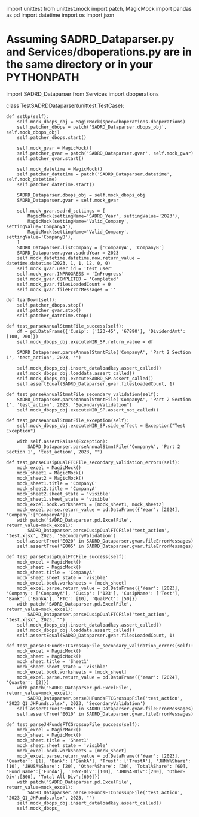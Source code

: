 import unittest
from unittest.mock import patch, MagicMock
import pandas as pd
import datetime
import os
import json

# Assuming SADRD_Dataparser.py and Services/dboperations.py are in the same directory or in your PYTHONPATH
import SADRD_Dataparser
from Services import dboperations

class TestSADRDDataparser(unittest.TestCase):

    def setUp(self):
        self.mock_dbops_obj = MagicMock(spec=dboperations.dboperations)
        self.patcher_dbops = patch('SADRD_Dataparser.dbops_obj', self.mock_dbops_obj)
        self.patcher_dbops.start()

        self.mock_gvar = MagicMock()
        self.patcher_gvar = patch('SADRD_Dataparser.gvar', self.mock_gvar)
        self.patcher_gvar.start()

        self.mock_datetime = MagicMock()
        self.patcher_datetime = patch('SADRD_Dataparser.datetime', self.mock_datetime)
        self.patcher_datetime.start()

        SADRD_Dataparser.dbops_obj = self.mock_dbops_obj
        SADRD_Dataparser.gvar = self.mock_gvar

        self.mock_gvar.sadrd_settings = [
            MagicMock(settingName='SADRD_Year', settingValue='2023'),
            MagicMock(settingName='Valid_Company', settingValue='CompanyA'),
            MagicMock(settingName='Valid_Company', settingValue='CompanyB'),
        ]
        SADRD_Dataparser.listCompany = ['CompanyA', 'CompanyB']
        SADRD_Dataparser.gvar.sadrdYear = 2023
        self.mock_datetime.datetime.now.return_value = datetime.datetime(2023, 1, 1, 12, 0, 0)
        self.mock_gvar.user_id = 'test_user'
        self.mock_gvar.INPROGRESS = 'InProgress'
        self.mock_gvar.COMPLETED = 'Completed'
        self.mock_gvar.filesLoadedCount = 0
        self.mock_gvar.fileErrorMessages = ''

    def tearDown(self):
        self.patcher_dbops.stop()
        self.patcher_gvar.stop()
        self.patcher_datetime.stop()

    def test_parseAnnualStmntFile_success(self):
        df = pd.DataFrame({'Cusip': ['123-45', '67890'], 'DividendAmt': [100, 200]})
        self.mock_dbops_obj.executeNIR_SP.return_value = df

        SADRD_Dataparser.parseAnnualStmntFile('CompanyA', 'Part 2 Section 1', 'test_action', 2023, "")

        self.mock_dbops_obj.insert_dataloadkey.assert_called()
        self.mock_dbops_obj.loaddata.assert_called()
        self.mock_dbops_obj.executeSADRD_SP.assert_called()
        self.assertEqual(SADRD_Dataparser.gvar.filesLoadedCount, 1)

    def test_parseAnnualStmntFile_secondary_validation(self):
        SADRD_Dataparser.parseAnnualStmntFile('CompanyA', 'Part 2 Section 1', 'test_action', 2023, "SecondaryValidation")
        self.mock_dbops_obj.executeNIR_SP.assert_not_called()

    def test_parseAnnualStmntFile_exception(self):
        self.mock_dbops_obj.executeNIR_SP.side_effect = Exception("Test Exception")

        with self.assertRaises(Exception):
            SADRD_Dataparser.parseAnnualStmntFile('CompanyA', 'Part 2 Section 1', 'test_action', 2023, "")

    def test_parseCusipQualFTCFile_secondary_validation_errors(self):
        mock_excel = MagicMock()
        mock_sheet1 = MagicMock()
        mock_sheet2 = MagicMock()
        mock_sheet1.title = 'CompanyC'
        mock_sheet2.title = 'CompanyA'
        mock_sheet2.sheet_state = 'visible'
        mock_sheet1.sheet_state = 'visible'
        mock_excel.book.worksheets = [mock_sheet1, mock_sheet2]
        mock_excel.parse.return_value = pd.DataFrame({'Year': [2024], 'Company':['CompanyA']})
        with patch('SADRD_Dataparser.pd.ExcelFile', return_value=mock_excel):
            SADRD_Dataparser.parseCusipQualFTCFile('test_action', 'test.xlsx', 2023, 'SecondaryValidation')
        self.assertTrue('E020' in SADRD_Dataparser.gvar.fileErrorMessages)
        self.assertTrue('E005' in SADRD_Dataparser.gvar.fileErrorMessages)

    def test_parseCusipQualFTCFile_success(self):
        mock_excel = MagicMock()
        mock_sheet = MagicMock()
        mock_sheet.title = 'CompanyA'
        mock_sheet.sheet_state = 'visible'
        mock_excel.book.worksheets = [mock_sheet]
        mock_excel.parse.return_value = pd.DataFrame({'Year': [2023], 'Company': ['CompanyA'], 'Cusip': ['123'], 'CusipName': ['Test'], 'Bank': ['BankA'], 'FTC': [10], 'QualPct': [50]})
        with patch('SADRD_Dataparser.pd.ExcelFile', return_value=mock_excel):
            SADRD_Dataparser.parseCusipQualFTCFile('test_action', 'test.xlsx', 2023, "")
        self.mock_dbops_obj.insert_dataloadkey.assert_called()
        self.mock_dbops_obj.loaddata.assert_called()
        self.assertEqual(SADRD_Dataparser.gvar.filesLoadedCount, 1)

    def test_parseJHFundsFTCGrossupFile_secondary_validation_errors(self):
        mock_excel = MagicMock()
        mock_sheet = MagicMock()
        mock_sheet.title = 'Sheet1'
        mock_sheet.sheet_state = 'visible'
        mock_excel.book.worksheets = [mock_sheet]
        mock_excel.parse.return_value = pd.DataFrame({'Year': [2024], 'Quarter': [2]})
        with patch('SADRD_Dataparser.pd.ExcelFile', return_value=mock_excel):
            SADRD_Dataparser.parseJHFundsFTCGrossupFile('test_action', '2023_Q1_JHFunds.xlsx', 2023, 'SecondaryValidation')
        self.assertTrue('E005' in SADRD_Dataparser.gvar.fileErrorMessages)
        self.assertTrue('E010' in SADRD_Dataparser.gvar.fileErrorMessages)

    def test_parseJHFundsFTCGrossupFile_success(self):
        mock_excel = MagicMock()
        mock_sheet = MagicMock()
        mock_sheet.title = 'Sheet1'
        mock_sheet.sheet_state = 'visible'
        mock_excel.book.worksheets = [mock_sheet]
        mock_excel.parse.return_value = pd.DataFrame({'Year': [2023], 'Quarter': [1], 'Bank': ['BankA'], 'Trust': ['TrustA'], 'JHNY%Share': [10], 'JHUSA%Share': [20], 'Other%Share': [30], 'Total%Share': [60], 'Fund Name':['FundA'], 'JHNY-Div':[100], 'JHUSA-Div':[200], 'Other-Div':[300], 'Total All-Div':[600]})
        with patch('SADRD_Dataparser.pd.ExcelFile', return_value=mock_excel):
            SADRD_Dataparser.parseJHFundsFTCGrossupFile('test_action', '2023_Q1_JHFunds.xlsx', 2023, "")
        self.mock_dbops_obj.insert_dataloadkey.assert_called()
        self.mock_dbops_
